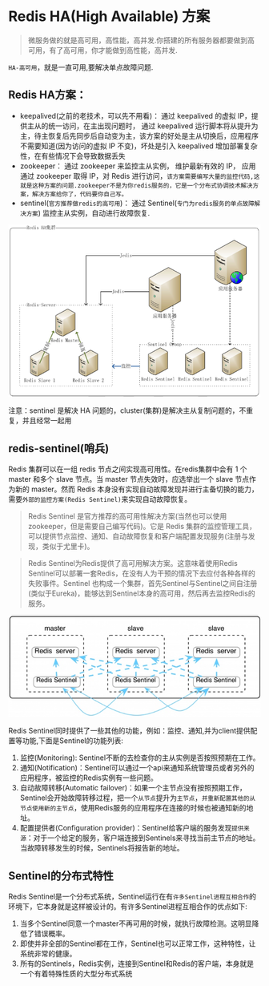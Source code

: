 # Redis HA(High Available) 方案

>微服务做的就是高可用，高性能，高并发.你搭建的所有服务器都要做到高可用，有了高可用，你才能做到高性能，高并发.

`HA-高可用`，就是一直可用,要解决单点故障问题.

## Redis HA方案：

- keepalived(之前的老技术，可以先不用看)： 通过 keepalived 的虚拟 IP，提供主从的统一访问，在主出现问题时， 通过 keepalived 运行脚本将从提升为主，待主恢复后先同步后自动变为主，该方案的好处是主从切换后，应用程序不需要知道(因为访问的虚拟 IP 不变)，坏处是引入 keepalived 增加部署复杂性，在有些情况下会导致数据丢失
- zookeeper： 通过 zookeeper 来监控主从实例， 维护最新有效的 IP， 应用通过 zookeeper 取得 IP，对 Redis 进行访问，`该方案需要编写大量的监控代码,这就是这种方案的问题.zookeeper不是为你redis服务的，它是一个分布式协调技术解决方案，解决方案给你了，代码要你自己写。`
- sentinel(`官方推荐做redis的高可用`)： 通过 Sentinel(`专门为redis服务的单点故障解决方案`) 监控主从实例，自动进行故障恢复.

![](pics/部署逻辑图.png)

注意：sentinel 是解决 HA 问题的，cluster(集群)是解决主从复制问题的，不重复，并且经常一起用

## redis-sentinel(哨兵)

Redis 集群可以在一组 redis 节点之间实现高可用性。在redis集群中会有 1 个 master 和多个 slave 节点。当 master 节点失效时，应选举出一个 slave 节点作为新的 master。然而 Redis 本身没有实现自动故障发现并进行主备切换的能力，需要`外部的监控方案(Redis Sentinel)`来实现自动故障恢复。

>Redis Sentinel 是官方推荐的高可用性解决方案(当然也可以使用zookeeper，但是需要自己编写代码)。它是 Redis 集群的监控管理工具，可以提供节点监控、通知、自动故障恢复和客户端配置发现服务(注册与发现，类似于尤里卡)。

>Redis Sentinel为Redis提供了高可用解决方案。这意味着使用Redis Sentinel可以部署一套Redis，在没有人为干预的情况下去应付各种各样的失败事件。Sentinel
也构成一个集群，首先Sentinel与Sentinel之间自注册(类似于Eureka)，能够达到Sentinel本身的高可用，然后再去监控Redis的服务。

![一个Redis要和一个Sentinel一起运行](pics/Redis-Sentinel.jpg)

Redis Sentinel同时提供了一些其他的功能，例如：监控、通知,并为client提供配置等功能,下面是Sentinel的功能列表:

1. 监控(Monitoring): Sentinel不断的去检查你的主从实例是否按照预期在工作。
2. 通知(Notification)：Sentinel可以通过一个api来通知系统管理员或者另外的应用程序，被监控的Redis实例有一些问题。
3. 自动故障转移(Automatic failover)：如果一个主节点没有按照预期工作，Sentinel会开始故障转移过程，把一个`从节点`提升为`主节点`，`并重新配置其他的从节点使用新的主节点`，使用Redis服务的应用程序在连接的时候也被通知新的地址。
4. 配置提供者(Configuration provider)：Sentinel给客户端的服务发现`提供来源`：对于一个给定的服务，客户端连接到Sentinels来寻找当前主节点的地址。当故障转移发生的时候，Sentinels将报告新的地址。

## Sentinel的分布式特性

Redis Sentinel是一个分布式系统，Sentinel运行在有`许多Sentinel进程互相合作`的环境下，它本身就是这样被设计的。有许多Sentinel进程互相合作的优点如下:

1. 当多个Sentinel同意一个master不再可用的时候，就执行故障检测。这明显降低了错误概率。
2. 即使并非全部的Sentinel都在工作，Sentinel也可以正常工作，这种特性，让系统非常的健康。
3. 所有的Sentinels，Redis实例，连接到Sentinel和Redis的客户端，本身就是一个有着特殊性质的大型分布式系统
